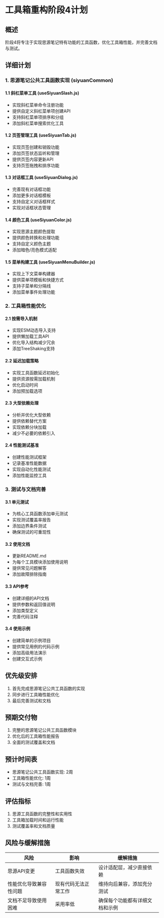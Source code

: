 # 工具箱重构阶段4计划

## 概述

阶段4将专注于实现思源笔记特有功能的工具函数，优化工具箱性能，并完善文档与测试。

## 详细计划

### 1. 思源笔记公共工具函数实现 (siyuanCommon)

#### 1.1 斜杠菜单工具 (useSiyuanSlash.js)
- 实现斜杠菜单命令注册功能
- 提供自定义斜杠菜单项创建API
- 支持斜杠菜单项排序和分组
- 添加斜杠菜单搜索优化工具

#### 1.2 页签管理工具 (useSiyuanTab.js)
- 实现页签创建和销毁功能
- 添加页签状态监听和管理
- 提供页签内容更新API
- 支持页签拖拽和排序功能

#### 1.3 对话框工具 (useSiyuanDialog.js)
- 完善现有对话框功能
- 添加更多对话框模板
- 支持自定义对话框样式
- 实现对话框状态管理

#### 1.4 颜色工具 (useSiyuanColor.js)
- 实现思源主题颜色提取
- 提供颜色转换和处理功能
- 支持自定义颜色主题
- 添加暗色/亮色模式适配

#### 1.5 菜单构建工具 (useSiyuanMenuBuilder.js)
- 实现上下文菜单构建器
- 提供菜单项模板和快捷方式
- 支持子菜单和分隔线
- 添加菜单事件处理功能

### 2. 工具箱性能优化

#### 2.1 按需导入机制
- 实现ESM动态导入支持
- 提供懒加载工具API
- 优化导入结构减少冗余
- 添加TreeShaking支持

#### 2.2 延迟加载策略
- 实现工具函数延迟初始化
- 提供资源按需加载机制
- 优化启动时间
- 添加预加载选项

#### 2.3 大型依赖处理
- 分析并优化大型依赖
- 提供依赖替代方案
- 实现依赖分块加载
- 减少不必要的依赖引入

#### 2.4 性能测试基准
- 创建性能测试框架
- 记录基准性能数据
- 实现自动化性能测试
- 添加性能监控工具

### 3. 测试与文档完善

#### 3.1 单元测试
- 为核心工具函数添加单元测试
- 实现测试覆盖率报告
- 添加边界条件测试
- 确保测试的可重现性

#### 3.2 使用文档
- 更新README.md
- 为每个工具模块添加使用说明
- 提供常见问题解答
- 添加故障排除指南

#### 3.3 API参考
- 创建详细的API文档
- 提供参数和返回值说明
- 添加类型定义
- 完善代码注释

#### 3.4 使用示例
- 创建简单的示例项目
- 提供常见用例的代码示例
- 添加高级用法演示
- 创建交互式示例

## 优先级安排

1. 首先完成思源笔记公共工具函数的实现
2. 同步进行工具箱性能优化
3. 最后完善测试和文档

## 预期交付物

1. 完整的思源笔记公共工具函数模块
2. 优化后的工具箱性能报告
3. 全面的测试覆盖和文档

## 预计时间表

- 思源笔记公共工具函数实现: 2周
- 工具箱性能优化: 1周
- 测试与文档完善: 1周

## 评估指标

1. 思源工具函数的完整性和实用性
2. 工具箱加载时间和运行性能
3. 测试覆盖率和文档质量

## 风险与缓解措施

| 风险 | 影响 | 缓解措施 |
|------|------|----------|
| 思源API变更 | 工具函数失效 | 设计适配层，减少直接依赖 |
| 性能优化导致兼容性问题 | 现有代码无法正常工作 | 维持向后兼容，添加充分测试 |
| 文档不足导致使用困难 | 采用率低 | 确保每个功能都有详细文档和示例 | 